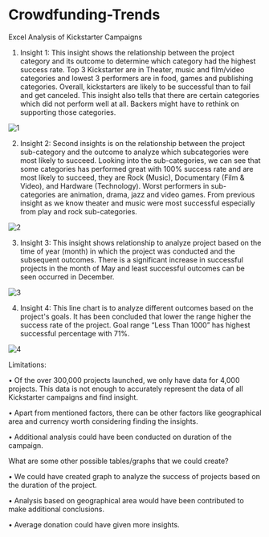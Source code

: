 # Crowdfunding-Trends
Excel Analysis of Kickstarter Campaigns

1.	Insight 1: This insight shows the relationship between the project category and its outcome to determine which category had the highest success rate. Top 3 Kickstarter are in Theater, music and film/video categories and lowest 3 performers are in food, games and publishing categories. Overall, kickstarters are likely to be successful than to fail and get canceled. This insight also tells that there are certain categories which did not perform well at all. Backers might have to rethink on supporting those categories.
 
![1](https://user-images.githubusercontent.com/44784856/56697038-7f6b8a00-66a2-11e9-9145-fda0c9b0298f.png)

2.	Insight 2: Second insights is on the relationship between the project sub-category and the outcome to analyze which subcategories were most likely to succeed. Looking into the sub-categories, we can see that some categories has performed great with 100% success rate and are most likely to succeed, they are Rock (Music), Documentary (Film & Video), and Hardware (Technology). Worst performers in sub-categories are animation, drama, jazz and video games. From previous insight as we know theater and music were most successful especially from play and rock sub-categories.

 ![2](https://user-images.githubusercontent.com/44784856/56697063-93af8700-66a2-11e9-9be0-1975cd366936.png)

3.	Insight 3: This insight shows relationship to analyze project based on the time of year (month) in which the project was conducted and the subsequent outcomes. There is a significant increase in successful projects in the month of May and least successful outcomes can be seen occurred in December.

 ![3](https://user-images.githubusercontent.com/44784856/56697106-b3df4600-66a2-11e9-946b-f9a89adc642e.png)

4.	Insight 4: This line chart is to analyze different outcomes based on the project's goals. It has been concluded that lower the range higher the success rate of the project. Goal range “Less Than 1000” has highest successful percentage with 71%.

![4](https://user-images.githubusercontent.com/44784856/56697226-e9842f00-66a2-11e9-82a9-89e6a718f214.png)

Limitations:

•	Of the over 300,000 projects launched, we only have data for 4,000 projects. This data is not enough to accurately represent the data of all Kickstarter campaigns and find insight.

•	Apart from mentioned factors, there can be other factors like geographical area and currency worth considering finding the insights.

•	Additional analysis could have been conducted on duration of the campaign.


What are some other possible tables/graphs that we could create?

•	We could have created graph to analyze the success of projects based on the duration of the project.

•	Analysis based on geographical area would have been contributed to make additional conclusions.

•	Average donation could have given more insights.





